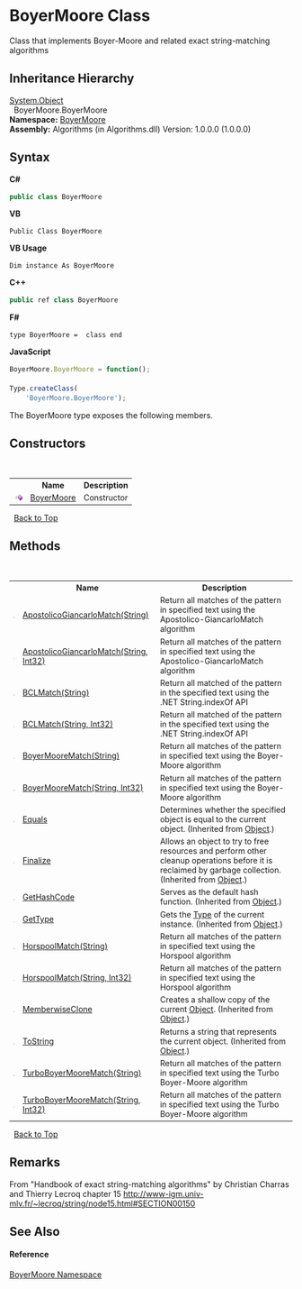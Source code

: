 # BoyerMoore Class
 

Class that implements Boyer-Moore and related exact string-matching algorithms


## Inheritance Hierarchy
<a href="http://msdn2.microsoft.com/en-us/library/e5kfa45b" target="_blank">System.Object</a><br />&nbsp;&nbsp;BoyerMoore.BoyerMoore<br />
**Namespace:**&nbsp;<a href="71aac8e1-3159-96a7-d7cc-16f841dec445">BoyerMoore</a><br />**Assembly:**&nbsp;Algorithms (in Algorithms.dll) Version: 1.0.0.0 (1.0.0.0)

## Syntax

**C#**<br />
``` C#
public class BoyerMoore
```

**VB**<br />
``` VB
Public Class BoyerMoore
```

**VB Usage**<br />
``` VB Usage
Dim instance As BoyerMoore
```

**C++**<br />
``` C++
public ref class BoyerMoore
```

**F#**<br />
``` F#
type BoyerMoore =  class end
```

**JavaScript**<br />
``` JavaScript
BoyerMoore.BoyerMoore = function();

Type.createClass(
	'BoyerMoore.BoyerMoore');
```

The BoyerMoore type exposes the following members.


## Constructors
&nbsp;<table><tr><th></th><th>Name</th><th>Description</th></tr><tr><td>![Public method](media/pubmethod.gif "Public method")</td><td><a href="d42c4162-b9bc-e942-ab6f-e467969af483">BoyerMoore</a></td><td>
Constructor</td></tr></table>&nbsp;
<a href="#boyermoore-class">Back to Top</a>

## Methods
&nbsp;<table><tr><th></th><th>Name</th><th>Description</th></tr><tr><td>![Public method](media/pubmethod.gif "Public method")</td><td><a href="40962056-1557-7184-9f02-d06b8d3a079b">ApostolicoGiancarloMatch(String)</a></td><td>
Return all matches of the pattern in specified text using the Apostolico-GiancarloMatch algorithm</td></tr><tr><td>![Public method](media/pubmethod.gif "Public method")</td><td><a href="97d0ea10-e8f3-22ad-9099-8ea4ecb9c5b5">ApostolicoGiancarloMatch(String, Int32)</a></td><td>
Return all matches of the pattern in specified text using the Apostolico-GiancarloMatch algorithm</td></tr><tr><td>![Public method](media/pubmethod.gif "Public method")</td><td><a href="a45a2f58-a879-50cd-650e-d55870f7102e">BCLMatch(String)</a></td><td>
Return all matched of the pattern in the specified text using the .NET String.indexOf API</td></tr><tr><td>![Public method](media/pubmethod.gif "Public method")</td><td><a href="ca1f8edc-713c-6857-cb3b-207c792d2415">BCLMatch(String, Int32)</a></td><td>
Return all matched of the pattern in the specified text using the .NET String.indexOf API</td></tr><tr><td>![Public method](media/pubmethod.gif "Public method")</td><td><a href="869d5eef-93d1-e6f8-41e3-f41a579dbce9">BoyerMooreMatch(String)</a></td><td>
Return all matches of the pattern in specified text using the Boyer-Moore algorithm</td></tr><tr><td>![Public method](media/pubmethod.gif "Public method")</td><td><a href="60dcbd65-cdb0-b842-9e81-fb12cced8276">BoyerMooreMatch(String, Int32)</a></td><td>
Return all matches of the pattern in specified text using the Boyer-Moore algorithm</td></tr><tr><td>![Public method](media/pubmethod.gif "Public method")</td><td><a href="http://msdn2.microsoft.com/en-us/library/bsc2ak47" target="_blank">Equals</a></td><td>
Determines whether the specified object is equal to the current object.
 (Inherited from <a href="http://msdn2.microsoft.com/en-us/library/e5kfa45b" target="_blank">Object</a>.)</td></tr><tr><td>![Protected method](media/protmethod.gif "Protected method")</td><td><a href="http://msdn2.microsoft.com/en-us/library/4k87zsw7" target="_blank">Finalize</a></td><td>
Allows an object to try to free resources and perform other cleanup operations before it is reclaimed by garbage collection.
 (Inherited from <a href="http://msdn2.microsoft.com/en-us/library/e5kfa45b" target="_blank">Object</a>.)</td></tr><tr><td>![Public method](media/pubmethod.gif "Public method")</td><td><a href="http://msdn2.microsoft.com/en-us/library/zdee4b3y" target="_blank">GetHashCode</a></td><td>
Serves as the default hash function.
 (Inherited from <a href="http://msdn2.microsoft.com/en-us/library/e5kfa45b" target="_blank">Object</a>.)</td></tr><tr><td>![Public method](media/pubmethod.gif "Public method")</td><td><a href="http://msdn2.microsoft.com/en-us/library/dfwy45w9" target="_blank">GetType</a></td><td>
Gets the <a href="http://msdn2.microsoft.com/en-us/library/42892f65" target="_blank">Type</a> of the current instance.
 (Inherited from <a href="http://msdn2.microsoft.com/en-us/library/e5kfa45b" target="_blank">Object</a>.)</td></tr><tr><td>![Public method](media/pubmethod.gif "Public method")</td><td><a href="ecf4b802-6a9d-c4ca-90bc-f14a7da20f57">HorspoolMatch(String)</a></td><td>
Return all matches of the pattern in specified text using the Horspool algorithm</td></tr><tr><td>![Public method](media/pubmethod.gif "Public method")</td><td><a href="e5f1a8b0-87fc-0fb4-6277-ea41a29eeb25">HorspoolMatch(String, Int32)</a></td><td>
Return all matches of the pattern in specified text using the Horspool algorithm</td></tr><tr><td>![Protected method](media/protmethod.gif "Protected method")</td><td><a href="http://msdn2.microsoft.com/en-us/library/57ctke0a" target="_blank">MemberwiseClone</a></td><td>
Creates a shallow copy of the current <a href="http://msdn2.microsoft.com/en-us/library/e5kfa45b" target="_blank">Object</a>.
 (Inherited from <a href="http://msdn2.microsoft.com/en-us/library/e5kfa45b" target="_blank">Object</a>.)</td></tr><tr><td>![Public method](media/pubmethod.gif "Public method")</td><td><a href="http://msdn2.microsoft.com/en-us/library/7bxwbwt2" target="_blank">ToString</a></td><td>
Returns a string that represents the current object.
 (Inherited from <a href="http://msdn2.microsoft.com/en-us/library/e5kfa45b" target="_blank">Object</a>.)</td></tr><tr><td>![Public method](media/pubmethod.gif "Public method")</td><td><a href="8d940be0-f27f-57fb-f541-9b7127fecc97">TurboBoyerMooreMatch(String)</a></td><td>
Return all matches of the pattern in specified text using the Turbo Boyer-Moore algorithm</td></tr><tr><td>![Public method](media/pubmethod.gif "Public method")</td><td><a href="6b25977e-ceb9-9e00-fe4f-19558b30f69a">TurboBoyerMooreMatch(String, Int32)</a></td><td>
Return all matches of the pattern in specified text using the Turbo Boyer-Moore algorithm</td></tr></table>&nbsp;
<a href="#boyermoore-class">Back to Top</a>

## Remarks
From "Handbook of exact string-matching algorithms" by Christian Charras and Thierry Lecroq chapter 15 http://www-igm.univ-mlv.fr/~lecroq/string/node15.html#SECTION00150

## See Also


#### Reference
<a href="71aac8e1-3159-96a7-d7cc-16f841dec445">BoyerMoore Namespace</a><br />